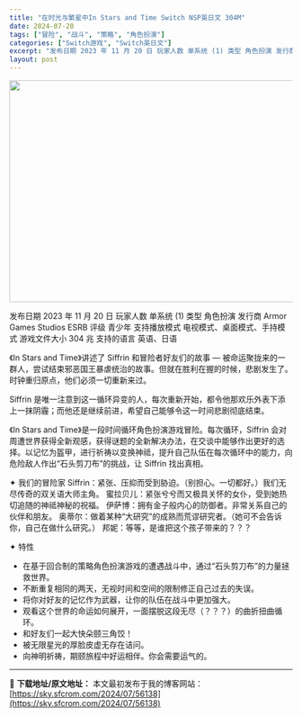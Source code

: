 ```yaml
---
title: "在时光与繁星中In Stars and Time Switch NSP英日文 304M"
date: 2024-07-20
tags: ["冒险", "战斗", "策略", "角色扮演"]
categories: ["Switch游戏", "Switch英日文"]
excerpt: "发布日期 2023 年 11 月 20 日 玩家人数 单系统 (1) 类型 角色扮演 发行商 Armor Games Studios ESRB 评级 青少年 支持播放模式 电视模式、桌面模式、手持模式 游戏文件大小 304 兆 支持的语言 英语、日语 《In Stars and Time》讲述了 S&hellip;"
layout: post
---
```


<img class="aligncenter size-full wp-image-56139" src="https://sky.sfcrom.com/wp-content/uploads/2024/07/2024072007430558.webp" alt="" width="700" height="394" />

发布日期 2023 年 11 月 20 日
玩家人数 单系统 (1)
类型 角色扮演
发行商 Armor Games Studios
ESRB 评级 青少年
支持播放模式 电视模式、桌面模式、手持模式
游戏文件大小 304 兆
支持的语言 英语、日语

《In Stars and Time》讲述了 Siffrin 和冒险者好友们的故事 — 被命运聚拢来的一群人，尝试结束邪恶国王暴虐统治的故事。但就在胜利在握的时候，悲剧发生了。时钟重归原点，他们必须一切重新来过。

Siffrin 是唯一注意到这一循环异变的人，每次重新开始，都令他那欢乐外表下添上一抹阴霾；而他还是继续前进，希望自己能够令这一时间悲剧彻底结束。

《In Stars and Time》是一段时间循环角色扮演游戏冒险。每次循环，Siffrin 会对周遭世界获得全新观感，获得谜题的全新解决办法，在交谈中能够作出更好的选择。以记忆为盔甲，进行祈祷以变换神祗，提升自己队伍在每次循环中的能力，向危险敌人作出“石头剪刀布”的挑战，让 Siffrin 找出真相。

✦ 我们的冒险家
Siffrin：紧张、压抑而受到胁迫。（别担心。一切都好。）我们无尽传奇的双关语大师主角。
蜜拉贝儿：紧张兮兮而又极具关怀的女仆，受到她热切追随的神祗神秘的祝福。
伊萨博：拥有金子般内心的防御者。非常关系自己的伙伴和朋友。
奥蒂尔：做着某种“大研究”的成熟而荒谬研究者。（她可不会告诉你，自己在做什么研究。）
邦妮：等等，是谁把这个孩子带来的？？？

✦ 特性
- 在基于回合制的策略角色扮演游戏的遭遇战斗中，通过“石头剪刀布”的力量拯救世界。
- 不断重复相同的两天，无视时间和空间的限制修正自己过去的失误。
- 将你对好友的记忆作为武器，让你的队伍在战斗中更加强大。
- 观看这个世界的命运如何展开，一面摆脱这段无尽（？？？）的曲折扭曲循环。
- 和好友们一起大快朵颐三角饺！
- 被无限星光的厚脸皮虚无存在诘问。
- 向神明祈祷，期颐旅程中好运相伴。你会需要运气的。

---
📖 **下载地址/原文地址：** 本文最初发布于我的博客网站：[https://sky.sfcrom.com/2024/07/56138](https://sky.sfcrom.com/2024/07/56138)
